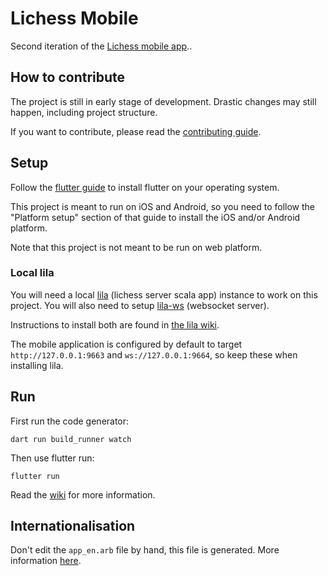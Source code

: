 # Lichess Mobile

Second iteration of the [Lichess mobile app](https://lichess.org/mobile)..

## How to contribute

The project is still in early stage of development. Drastic changes may still
happen, including project structure.

If you want to contribute, please read the [contributing guide](./CONTRIBUTING.md).

## Setup

Follow the [flutter guide](https://docs.flutter.dev/get-started/install)
to install flutter on your operating system.

This project is meant to run on iOS and Android, so you need to follow the
"Platform setup" section of that guide to install the iOS and/or Android platform.

Note that this project is not meant to be run on web platform.

### Local lila

You will need a local [lila](https://github.com/lichess-org/lila) (lichess server scala app) instance to work on this
project. You will also need to setup [lila-ws](https://github.com/lichess-org/lila-ws) (websocket server).

Instructions to install both are found in [the lila wiki](https://github.com/lichess-org/lila/wiki).

The mobile application is configured by default to target `http://127.0.0.1:9663` and `ws://127.0.0.1:9664`, so keep these when installing lila.


## Run

First run the code generator:

```
dart run build_runner watch
```

Then use flutter run:

```
flutter run
```

Read the [wiki](https://github.com/lichess-org/mobile/wiki) for more information.

## Internationalisation

Don't edit the `app_en.arb` file by hand, this file is generated. More information [here](https://github.com/lichess-org/mobile/wiki/About-internationalisation).
